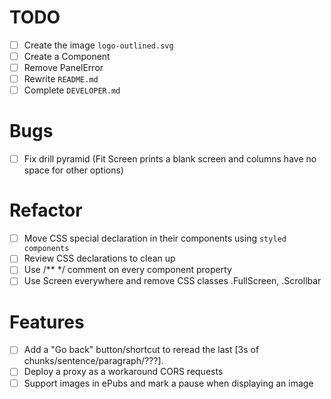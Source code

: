 # TODO

- [ ] Create the image `logo-outlined.svg`
- [ ] Create a Component <LargeButtonGroup>
- [ ] Remove PanelError
- [ ] Rewrite `README.md`
- [ ] Complete `DEVELOPER.md`

# Bugs

- [ ] Fix drill pyramid (Fit Screen prints a blank screen and columns have no space for other options)

# Refactor

- [ ] Move CSS special declaration in their components using `styled components`
- [ ] Review CSS declarations to clean up
- [ ] Use /** */ comment on every component property
- [ ] Use Screen everywhere and remove CSS classes .FullScreen, .Scrollbar

# Features

- [ ] Add a "Go back" button/shortcut to reread the last [3s of chunks/sentence/paragraph/???].
- [ ] Deploy a proxy as a workaround CORS requests
- [ ] Support images in ePubs and mark a pause when displaying an image
